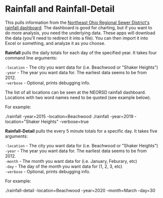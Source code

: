# Rainfall and Rainfall-Detail

This pulls information from the [Northeast Ohio Regional Sewer District's rainfall dashboard](https://www.neorsd.org/stormwater-2/rainfall-dashboard/).  The dashboard is good for charting, but if you want to do more analysis, you need the underlying data.  These apps will download the data (you'll need to redirect it into a file).  You can then import it into Excel or something, and analyze it as you choose.

**Rainfall** pulls the daily totals for each day of the specified year.  It takes four command line arguments:

  `-location` - The city you want data for (i.e. Beachwood or "Shaker Heights")  
  `-year` - The year you want data for.  The earliest data seems to be from 2012.  
  `-verbose` - Optional, prints debugging info.  

The list of all locations can be seen at the NEORSD rainfall dashboard.  Locations with two word names need to be quoted (see example below).

For example:

  ./rainfall -year=2015 -location=Beachwood
  ./rainfall -year=2019 -location="Shaker Heights" -verbose=true

**Rainfall-Detail** pulls the every 5 minute totals for a specific day.  It takes five arguments:

  `-location` - The city you want data for (i.e. Beachwood or "Shaker Heights")  
  `-year` - The year you want data for.  The earliest data seems to be from 2012.  
  `-month` - The month you want data for (i.e. January, Feburary, etc)  
  `-day` - The day of the month you want data for (1, 2, 3, etc)  
  `-verbose` - Optional, prints debugging info.  

For example:

  ./rainfall-detail -location=Beachwood -year=2020 -month=March -day=30

